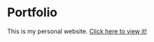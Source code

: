 # Portfolio
This is my personal website. [Click here to view it!](https://portfolio-pky6.onrender.com/)
